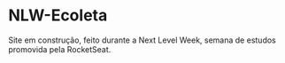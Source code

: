 # NLW-Ecoleta
Site em construção, feito durante a Next Level Week, semana de estudos promovida pela RocketSeat.
